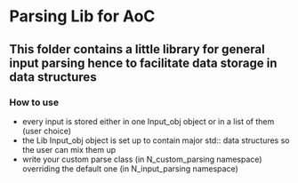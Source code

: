 # Parsing Lib for AoC
## This folder contains a little library for general input parsing hence to facilitate data storage in data structures
### How to use
- every input is stored either in one Input_obj object or in a list of them (user choice)
- the Lib Input_obj object is set up to contain major std:: data structures so the user can mix them up
- write your custom parse class (in N_custom_parsing namespace) overriding the default one (in N_input_parsing namespace)
